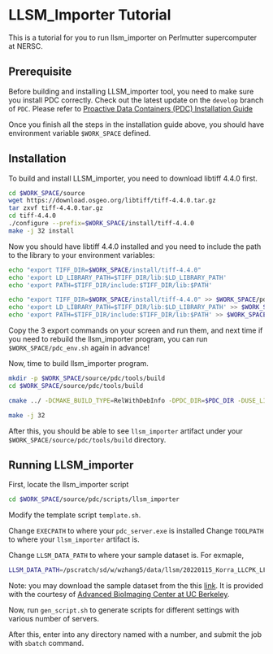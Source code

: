 # LLSM_Importer Tutorial

This is a tutorial for you to run llsm_importer on Perlmutter supercomputer at NERSC. 

## Prerequisite

Before building and installing LLSM_importer tool, you need to make sure you install PDC correctly. Check out the latest update on the `develop` branch of `PDC`. Please refer to [Proactive Data Containers (PDC) Installation Guide](../README.md) 

Once you finish all the steps in the installation guide above, you should have environment variable `$WORK_SPACE` defined.

## Installation

To build and install LLSM_importer, you need to download libtiff 4.4.0 first. 

```bash
cd $WORK_SPACE/source
wget https://download.osgeo.org/libtiff/tiff-4.4.0.tar.gz
tar zxvf tiff-4.4.0.tar.gz
cd tiff-4.4.0
./configure --prefix=$WORK_SPACE/install/tiff-4.4.0
make -j 32 install
```

Now you should have libtiff 4.4.0 installed and you need to include the path to the library to your environment variables:

```bash
echo "export TIFF_DIR=$WORK_SPACE/install/tiff-4.4.0"
echo 'export LD_LIBRARY_PATH=$TIFF_DIR/lib:$LD_LIBRARY_PATH'
echo 'export PATH=$TIFF_DIR/include:$TIFF_DIR/lib:$PATH'

echo "export TIFF_DIR=$WORK_SPACE/install/tiff-4.4.0" >> $WORK_SPACE/pdc_env.sh
echo 'export LD_LIBRARY_PATH=$TIFF_DIR/lib:$LD_LIBRARY_PATH' >> $WORK_SPACE/pdc_env.sh
echo 'export PATH=$TIFF_DIR/include:$TIFF_DIR/lib:$PATH' >> $WORK_SPACE/pdc_env.sh
```

Copy the 3 export commands on your screen and run them, and next time if you need to rebuild the llsm_importer program, you can run `$WORK_SPACE/pdc_env.sh` again in advance!

Now, time to build llsm_importer program.

```bash
mkdir -p $WORK_SPACE/source/pdc/tools/build
cd $WORK_SPACE/source/pdc/tools/build

cmake ../ -DCMAKE_BUILD_TYPE=RelWithDebInfo -DPDC_DIR=$PDC_DIR -DUSE_LIB_TIFF=ON -DUSE_SYSTEM_HDF5=ON -DUSE_SYSTEM_OPENMP=ON -DCMAKE_INSTALL_PREFIX=$PDC_DIR/tools/ -DCMAKE_C_COMPILER=cc

make -j 32
```

After this, you should be able to see `llsm_importer` artifact under your `$WORK_SPACE/source/pdc/tools/build` directory.

## Running LLSM_importer

First, locate the llsm_importer script

```bash
cd $WORK_SPACE/source/pdc/scripts/llsm_importer
```

Modify the template script `template.sh`. 

Change `EXECPATH` to where your `pdc_server.exe` is installed
Change `TOOLPATH` to where your `llsm_importer` artifact is.

Change `LLSM_DATA_PATH` to where your sample dataset is. For exmaple, 

```bash
LLSM_DATA_PATH=/pscratch/sd/w/wzhang5/data/llsm/20220115_Korra_LLCPK_LFOV_0p1PSAmpKan/run1
```

Note: you may download the sample dataset from the this [link](https://drive.google.com/file/d/19hH7v58iF_QBJ985ajwLD86MMseBH-YR/view?usp=sharing). It is provided with the courtesy of [Advanced BioImaging Center at UC Berkeley](https://mcb.berkeley.edu/faculty/cdb/upadhyayulas).

Now, run `gen_script.sh` to generate scripts for different settings with various number of servers. 

After this, enter into any directory named with a number, and submit the job with `sbatch` command.
